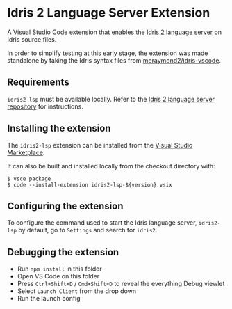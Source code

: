 # Idris 2 Language Server Extension

A Visual Studio Code extension that enables the [Idris 2 language server](https://github.com/idris-community/idris2-lsp) on Idris source files.

In order to simplify testing at this early stage, the extension was made standalone by taking the Idris syntax files from [meraymond2/idris-vscode](https://github.com/meraymond2/idris-vscode).

## Requirements

`idris2-lsp` must be available locally. Refer to the [Idris 2 language server repository](https://github.com/idris-community/idris2-lsp) for instructions.

## Installing the extension

The `idris2-lsp` extension can be installed from the [Visual Studio Marketplace](https://marketplace.visualstudio.com/items?itemName=bamboo.idris2-lsp).

It can also be built and installed locally from the checkout directory with:

    $ vsce package
    $ code --install-extension idris2-lsp-${version}.vsix

## Configuring the extension

To configure the command used to start the Idris language server, `idris2-lsp` by default, go to `Settings` and search for `idris2`.

## Debugging the extension

- Run `npm install` in this folder
- Open VS Code on this folder
- Press `Ctrl+Shift+D` / `Cmd+Shift+D` to reveal the everything Debug viewlet
- Select `Launch Client` from the drop down
- Run the launch config
